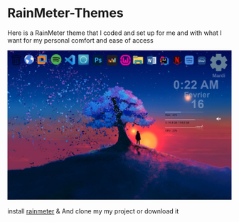 # RainMeter-Themes

Here is a RainMeter theme that I coded and set up for me and with what I want for my personal comfort and ease of access

<img src="ViewGlobal.jpg"> </img>

install [rainmeter](https://www.rainmeter.net/)
& And clone my my project or download it 

